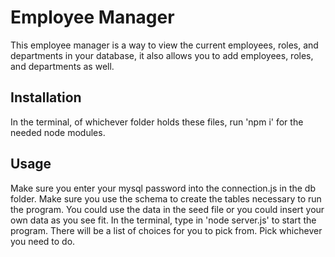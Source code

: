 # Employee Manager

This employee manager is a way to view the current employees, roles, and departments in your database, it also allows you to add employees, roles, and departments as well.

## Installation

In the terminal, of whichever folder holds these files, run 'npm i' for the needed node modules.

## Usage

Make sure you enter your mysql password into the connection.js in the db folder.
Make sure you use the schema to create the tables necessary to run the program.
You could use the data in the seed file or you could insert your own data as you see fit.
In the terminal, type in 'node server.js' to start the program.
There will be a list of choices for you to pick from. Pick whichever you need to do.
